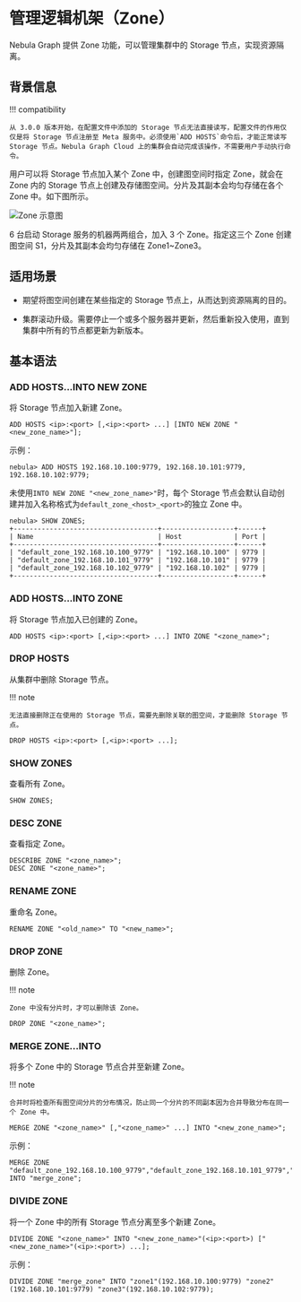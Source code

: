 # 管理逻辑机架（Zone）

Nebula Graph 提供 Zone 功能，可以管理集群中的 Storage 节点，实现资源隔离。

## 背景信息

!!! compatibility

    从 3.0.0 版本开始，在配置文件中添加的 Storage 节点无法直接读写，配置文件的作用仅仅是将 Storage 节点注册至 Meta 服务中。必须使用`ADD HOSTS`命令后，才能正常读写 Storage 节点。Nebula Graph Cloud 上的集群会自动完成该操作，不需要用户手动执行命令。

用户可以将 Storage 节点加入某个 Zone 中，创建图空间时指定 Zone，就会在 Zone 内的 Storage 节点上创建及存储图空间。分片及其副本会均匀存储在各个 Zone 中。如下图所示。

![Zone 示意图](https://docs-cdn.nebula-graph.com.cn/figures/zone1.png)

6 台启动 Storage 服务的机器两两组合，加入 3 个 Zone。指定这三个 Zone 创建图空间 S1，分片及其副本会均匀存储在 Zone1~Zone3。

## 适用场景

- 期望将图空间创建在某些指定的 Storage 节点上，从而达到资源隔离的目的。

- 集群滚动升级。需要停止一个或多个服务器并更新，然后重新投入使用，直到集群中所有的节点都更新为新版本。

## 基本语法

### ADD HOSTS...INTO NEW ZONE

将 Storage 节点加入新建 Zone。

```ngql
ADD HOSTS <ip>:<port> [,<ip>:<port> ...] [INTO NEW ZONE "<new_zone_name>"];
```

示例：

```ngql
nebula> ADD HOSTS 192.168.10.100:9779, 192.168.10.101:9779, 192.168.10.102:9779;
```

未使用`INTO NEW ZONE "<new_zone_name>"`时，每个 Storage 节点会默认自动创建并加入名称格式为`default_zone_<host>_<port>`的独立 Zone 中。

```ngql
nebula> SHOW ZONES;
+------------------------------------+------------------+------+
| Name                               | Host             | Port |
+------------------------------------+------------------+------+
| "default_zone_192.168.10.100_9779" | "192.168.10.100" | 9779 |
| "default_zone_192.168.10.101_9779" | "192.168.10.101" | 9779 |
| "default_zone_192.168.10.102_9779" | "192.168.10.102" | 9779 |
+------------------------------------+------------------+------+
```

### ADD HOSTS...INTO ZONE

将 Storage 节点加入已创建的 Zone。

<!-- balance-3.1
!!! note

    加入之后请使用 [BALANCE](../synchronization-and-migration/2.balance-syntax.md) 命令实现负载均衡。
-->

```ngql
ADD HOSTS <ip>:<port> [,<ip>:<port> ...] INTO ZONE "<zone_name>";
```

### DROP HOSTS

从集群中删除 Storage 节点。

!!! note

    无法直接删除正在使用的 Storage 节点，需要先删除关联的图空间，才能删除 Storage 节点。

```ngql
DROP HOSTS <ip>:<port> [,<ip>:<port> ...];
```

### SHOW ZONES

查看所有 Zone。

```ngql
SHOW ZONES;
```

### DESC ZONE

查看指定 Zone。

```ngql
DESCRIBE ZONE "<zone_name>";
DESC ZONE "<zone_name>";
```

### RENAME ZONE

重命名 Zone。

```ngql
RENAME ZONE "<old_name>" TO "<new_name>";
```

### DROP ZONE

删除 Zone。

!!! note

    Zone 中没有分片时，才可以删除该 Zone。

```ngql
DROP ZONE "<zone_name>";
```

### MERGE ZONE...INTO

将多个 Zone 中的 Storage 节点合并至新建 Zone。

!!! note

    合并时将检查所有图空间分片的分布情况，防止同一个分片的不同副本因为合并导致分布在同一个 Zone 中。

<!-- balance-3.1
!!! note

    合并之后请使用 [BALANCE](../synchronization-and-migration/2.balance-syntax.md) 命令实现负载均衡。
-->

```ngql
MERGE ZONE "<zone_name>" [,"<zone_name>" ...] INTO "<new_zone_name>";
```

示例：

```ngql
MERGE ZONE "default_zone_192.168.10.100_9779","default_zone_192.168.10.101_9779","default_zone_192.168.10.102_9779" INTO "merge_zone";
```

### DIVIDE ZONE

将一个 Zone 中的所有 Storage 节点分离至多个新建 Zone。

<!-- balance-3.1
!!! note

    分离之后请使用 [BALANCE](../synchronization-and-migration/2.balance-syntax.md) 命令实现负载均衡。
-->

```ngql
DIVIDE ZONE "<zone_name>" INTO "<new_zone_name>"(<ip>:<port>) ["<new_zone_name>"(<ip>:<port>) ...];
```

示例：

```ngql
DIVIDE ZONE "merge_zone" INTO "zone1"(192.168.10.100:9779) "zone2"(192.168.10.101:9779) "zone3"(192.168.10.102:9779);
```
